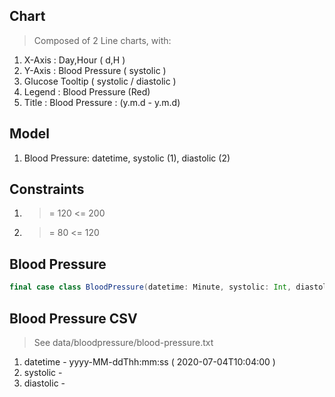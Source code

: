 Chart
-----
>Composed of 2 Line charts, with:
1. X-Axis : Day,Hour ( d,H )
2. Y-Axis : Blood Pressure ( systolic )
3. Glucose Tooltip ( systolic / diastolic )
4. Legend : Blood Pressure (Red)
5. Title : Blood Pressure : (y.m.d - y.m.d)

Model
-----
1. Blood Pressure: datetime, systolic (1), diastolic (2)

Constraints
-----------
1. >= 120 <= 200
2. >= 80 <= 120

Blood Pressure
--------------
```scala
final case class BloodPressure(datetime: Minute, systolic: Int, diastolic: Int)
```

Blood Pressure CSV
------------------
>See data/bloodpressure/blood-pressure.txt
1. datetime - yyyy-MM-ddThh:mm:ss ( 2020-07-04T10:04:00 )
2. systolic - 
3. diastolic -